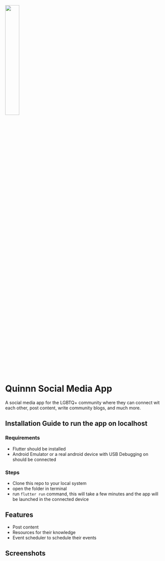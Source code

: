 <img src="https://i.postimg.cc/sDCtHhzY/logo.png" width=30% height=30%>

# Quinnn Social Media App
A social media app for the LGBTQ+ community where they can connect wit each other, post content, write community blogs, and much more.

## Installation Guide to run the app on localhost

### Requirements 
- Flutter should be installed
- Android Emulator or a real android device with USB Debugging on should be connected

### Steps
- Clone this repo to your local system
- open the folder in terminal
- run `flutter run` command, this will take a few minutes and the app will be launched in the connected device

## Features
- Post content
- Resources for their knowledge
- Event scheduler to schedule their events

## Screenshots
